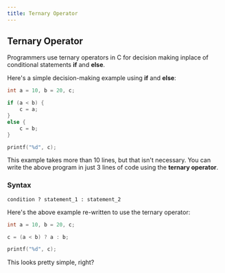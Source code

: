 ```yaml
---
title: Ternary Operator
---
```


## Ternary Operator
Programmers use ternary operators in C for decision making inplace of conditional statements **if** and **else**.

Here's a simple decision-making example using **if** and **else**:

```c
int a = 10, b = 20, c;

if (a < b) {
    c = a;
}
else {
    c = b;
}

printf("%d", c);
```
This example takes more than 10 lines, but that isn't necessary. You can write the above program in just 3 lines of code using the **ternary operator**.

### Syntax
`condition ? statement_1 : statement_2`

Here's the above example re-written to use the ternary operator:

```c
int a = 10, b = 20, c;

c = (a < b) ? a : b;

printf("%d", c);
```

This looks pretty simple, right?

